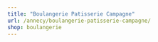 ```yaml
---
title: "Boulangerie Patisserie Campagne"
url: /annecy/boulangerie-patisserie-campagne/
shop: boulangerie
---
```

